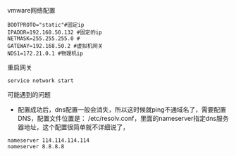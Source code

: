 
vmware网络配置
```
BOOTPROTO="static"#固定ip
IPADDR=192.168.50.132 #固定的ip
NETMASK=255.255.255.0 #
GATEWAY=192.168.50.2 #虚拟机网关
NDS1=172.21.0.1 #物理机ip
```
重启网关
```$xslt
service network start
```
可能遇到的问题
- 配置成功后，dns配置一般会消失，所以这时候就ping不通域名了，需要配置DNS，配置文件位置是：
/etc/resolv.conf，里面的nameserver指定dns服务器地址，这个配置很简单就不详细说了，
```$xslt
nameserver 114.114.114.114
nameserver 8.8.8.8
```
